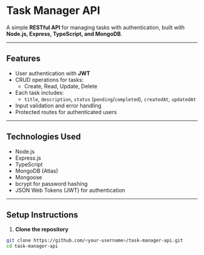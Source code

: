 # Task Manager API

A simple **RESTful API** for managing tasks with authentication, built with **Node.js, Express, TypeScript, and MongoDB**.

---

## **Features**

- User authentication with **JWT**
- CRUD operations for tasks:
  - Create, Read, Update, Delete
- Each task includes:
  - `title`, `description`, `status` (`pending`/`completed`), `createdAt`, `updatedAt`
- Input validation and error handling
- Protected routes for authenticated users

---

## **Technologies Used**

- Node.js  
- Express.js  
- TypeScript  
- MongoDB (Atlas)  
- Mongoose  
- bcrypt for password hashing  
- JSON Web Tokens (JWT) for authentication  

---

## **Setup Instructions**

1. **Clone the repository**
```bash
git clone https://github.com/<your-username>/task-manager-api.git
cd task-manager-api

